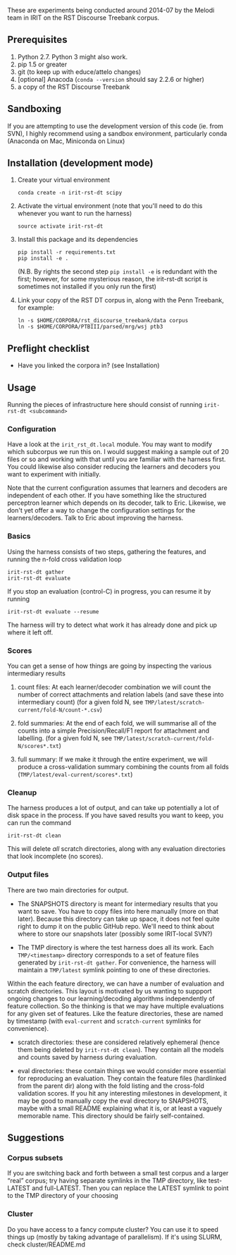 These are experiments being conducted around 2014-07 by the
Melodi team in IRIT on the RST Discourse Treebank corpus.

## Prerequisites

1. Python 2.7. Python 3 might also work.
2. pip 1.5 or greater
3. git (to keep up with educe/attelo changes)
4. [optional] Anacoda (`conda --version` should say 2.2.6 or higher)
5. a copy of the RST Discourse Treebank

## Sandboxing

If you are attempting to use the development version of this code
(ie. from SVN), I highly recommend using a sandbox environment,
particularly conda (Anaconda on Mac, Miniconda on Linux)

## Installation (development mode)

1. Create your virtual environment

   ```
   conda create -n irit-rst-dt scipy
   ```

2. Activate the virtual environment (note that you'll need to do
   this whenever you want to run the harness)

   ```
   source activate irit-rst-dt
   ```

3. Install this package and its dependencies

   ```
   pip install -r requirements.txt
   pip install -e .
   ```

   (N.B. By rights the second step `pip install -e` is redundant with
   the first; however, for some mysterious reason, the irit-rst-dt
   script is sometimes not installed if you only run the first)

3. Link your copy of the RST DT corpus in, along with the
   Penn Treebank, for example:

   ```
   ln -s $HOME/CORPORA/rst_discourse_treebank/data corpus
   ln -s $HOME/CORPORA/PTBIII/parsed/mrg/wsj ptb3
   ```

## Preflight checklist

* Have you linked the corpora in? (see Installation)

## Usage

Running the pieces of infrastructure here should consist of running
`irit-rst-dt <subcommand>`

### Configuration

Have a look at the `irit_rst_dt.local` module. You may want to modify
which subcorpus we run this on. I would suggest making a sample out of
20 files or so and working with that until you are familiar with the
harness first. You could likewise also consider reducing the learners
and decoders you want to experiment with initially.

Note that the current configuration assumes that learners and decoders
are independent of each other. If you have something like the structured
perceptron learner which depends on its decoder, talk to Eric. Likewise,
we don't yet offer a way to change the configuration settings for the
learners/decoders. Talk to Eric about improving the harness.

### Basics

Using the harness consists of two steps, gathering the features, and
running the n-fold cross validation loop

    irit-rst-dt gather
    irit-rst-dt evaluate

If you stop an evaluation (control-C) in progress, you can resume it
by running

    irit-rst-dt evaluate --resume

The harness will try to detect what work it has already done and pick
up where it left off.

### Scores

You can get a sense of how things are going by inspecting the various
intermediary results

1. count files: At each learner/decoder combination we will count
   the number of correct attachments and relation labels (and save
   these into intermediary count) (for a given fold N, see
   `TMP/latest/scratch-current/fold-N/count-*.csv`)

2. fold summaries: At the end of each fold, we will summarise all of
   the counts into a simple Precision/Recall/F1 report for attachment
   and labelling. (for a given fold N, see
   `TMP/latest/scratch-current/fold-N/scores*.txt`)

3. full summary: If we make it through the entire experiment, we will
   produce a cross-validation summary combining the counts from all
   folds (`TMP/latest/eval-current/scores*.txt`)

### Cleanup

The harness produces a lot of output, and can take up potentially a lot
of disk space in the process.  If you have saved results you want to
keep, you can run the command

    irit-rst-dt clean

This will delete *all* scratch directories, along with any evaluation
directories that look incomplete (no scores).

### Output files

There are two main directories for output.

* The SNAPSHOTS directory is meant for intermediary results that you want
to save. You have to copy files into here manually (more on that later).
Because this directory can take up space, it does not feel quite right
to dump it on the public GitHub repo. We'll need to think about where to
store our snapshots later (possibly some IRIT-local SVN?)

* The TMP directory is where the test harness does all its work.  Each
`TMP/<timestamp>` directory corresponds to a set of feature files
generated by `irit-rst-dt gather`.  For convenience, the harness will
maintain a `TMP/latest` symlink pointing to one of these directories.

Within the each feature directory, we can have a number of evaluation
and scratch directories. This layout is motivated by us wanting to
suppport ongoing changes to our learning/decoding algorithms
independently of feature collection. So the thinking is that we may
have multiple evaluations for any given set of features. Like the
feature directories, these are named by timestamp (with
`eval-current` and `scratch-current` symlinks for convenience).

* scratch directories: these are considered relatively ephemeral
  (hence them being deleted by `irit-rst-dt clean`). They contain
  all the models and counts saved by harness during evaluation.

* eval directories: these contain things we would consider more
  essential for reproducing an evaluation. They contain the
  feature files (hardlinked from the parent dir) along with the
  fold listing and the cross-fold validation scores. If you hit
  any interesting milestones in development, it may be good to
  manually copy the eval directory to SNAPSHOTS, maybe with a
  small README explaining what it is, or at least a vaguely
  memorable name. This directory should be fairly self-contained.

## Suggestions

### Corpus subsets

If you are switching back and forth between a small test corpus
and a larger “real” corpus; try having separate symlinks in the TMP
directory, like test-LATEST and full-LATEST. Then you can replace the
LATEST symlink to point to the TMP directory of your choosing

### Cluster

Do you have access to a fancy compute cluster? You can use it to speed
things up (mostly by taking advantage of parallelism).  If it's using
SLURM, check cluster/README.md


